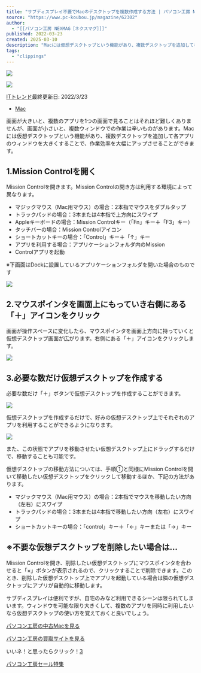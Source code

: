 ```yaml
---
title: "サブディスプレイ不要でMacのデスクトップを複数作成する方法 | パソコン工房 NEXMAG"
source: "https://www.pc-koubou.jp/magazine/62302"
author:
  - "[[パソコン工房 NEXMAG［ネクスマグ］]]"
published: 2022-03-23
created: 2025-03-10
description: "Macには仮想デスクトップという機能があり、複数デスクトップを追加して各アプリのウィンドウを大きくすることで、作業効率を大幅にアップさせることができます。"
tags:
  - "clippings"
---
```

![](https://www.pc-koubou.jp/magazine/wp-content/uploads/2022/02/mac-0103-m1_main-810x450.png)

![](https://www.pc-koubou.jp/magazine/wp-content/uploads/2022/02/mac-0103-m1_main-480x320.png)

[ITトレンド](https://www.pc-koubou.jp/magazine/trend)最終更新日: 2022/3/23

- [Mac](https://www.pc-koubou.jp/magazine/tag/mac)

画面が大きいと、複数のアプリを1つの画面で見ることはそれほど難しくありませんが、画面が小さいと、複数ウィンドウでの作業は辛いものがあります。Macには仮想デスクトップという機能があり、複数デスクトップを追加して各アプリのウィンドウを大きくすることで、作業効率を大幅にアップさせることができます。

## 1.Mission Controlを開く

Mission Controlを開きます。Mission Controlの開き方は利用する環境によって異なります。

- マジックマウス（Mac用マウス）の場合：2本指でマウスをダブルタップ
- トラックパッドの場合：3本または4本指で上方向にスワイプ
- Appleキーボードの場合：Mission Controlキー（「Fn」キー＋「F3」キー）
- タッチバーの場合：Mission Controlアイコン
- ショートカットキーの場合：「Control」キー＋「↑」キー
- アプリを利用する場合：アプリケーションフォルダ内のMission
- Controlアプリを起動

※下画面はDockに設置しているアプリケーションフォルダを開いた場合のものです

[![](https://www.pc-koubou.jp/magazine/wp-content/uploads/2022/02/macm1-03_image1.png)](https://www.pc-koubou.jp/magazine/wp-content/uploads/2022/02/macm1-03_image1.png)

## 2.マウスポインタを画面上にもっていき右側にある「＋」アイコンをクリック

画面が操作スペースに変化したら、マウスポインタを画面上方向に持っていくと仮想デスクトップ画面が広がります。右側にある「＋」アイコンをクリックします。

[![](https://www.pc-koubou.jp/magazine/wp-content/uploads/2022/02/macm1-03_image2.png)](https://www.pc-koubou.jp/magazine/wp-content/uploads/2022/02/macm1-03_image2.png)

## 3.必要な数だけ仮想デスクトップを作成する

必要な数だけ「＋」ボタンで仮想デスクトップを作成することができます。

[![](https://www.pc-koubou.jp/magazine/wp-content/uploads/2022/02/macm1-03_image3.png)](https://www.pc-koubou.jp/magazine/wp-content/uploads/2022/02/macm1-03_image3.png)

仮想デスクトップを作成するだけで、好みの仮想デスクトップ上でそれぞれのアプリを利用することができるようになります。

[![](https://www.pc-koubou.jp/magazine/wp-content/uploads/2022/02/macm1-03_image4.png)](https://www.pc-koubou.jp/magazine/wp-content/uploads/2022/02/macm1-03_image4.png)

また、この状態でアプリを移動させたい仮想デスクトップ上にドラッグするだけで、移動することも可能です。

仮想デスクトップの移動方法については、手順①と同様にMission Controlを開いて移動したい仮想デスクトップをクリックして移動するほか、下記の方法があります。

- マジックマウス（Mac用マウス）の場合：2本指でマウスを移動したい方向（左右）にスワイプ
- トラックパッドの場合：3本または4本指で移動したい方向（左右）にスワイプ
- ショートカットキーの場合：「control」キー＋「←」キーまたは「→」キー

## ※不要な仮想デスクトップを削除したい場合は…

Mission Controlを開き、削除したい仮想デスクトップにマウスポインタを合わせると「×」ボタンが表示されるので、クリックすることで削除できます。このとき、削除した仮想デスクトップ上でアプリを起動している場合は隣の仮想デスクトップにアプリが自動的に移動します。

サブディスプレイは便利ですが、自宅のみなど利用できるシーンは限られてしまいます。ウィンドウを可能な限り大きくして、複数のアプリを同時に利用したいなら仮想デスクトップの使い方を覚えておくと良いでしょう。

[パソコン工房の中古Macを見る](https://www.pc-koubou.jp/pc/used_mac.php?utm_source=nexmag&utm_medium=content&utm_campaign=62302&utm_content=nonpay)

[パソコン工房の買取サイトを見る](https://www.pc-koubou.jp/kaitori/re/?utm_source=nexmag&utm_medium=content&utm_campaign=62302&utm_content=nonpay)

いいネ！と思ったらクリック！[3](https://www.pc-koubou.jp/magazine/# "Like this")

[パソコン工房セール特集](https://www.pc-koubou.jp/pc/sale_portal.php?pre=nexmag_toiawase&utm_source=nexmag&utm_medium=content&utm_campaign=content_bottom_banner&utm_content=nonpay)